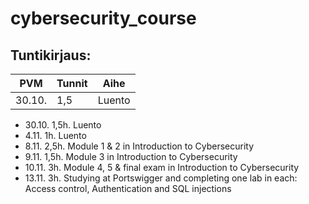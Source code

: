 # cybersecurity_course

## Tuntikirjaus:
| PVM | Tunnit | Aihe |
| --- | ------ | ---- |
| 30.10. | 1,5 | Luento
- 30.10. 1,5h. Luento
- 4.11. 1h. Luento
- 8.11. 2,5h. Module 1 & 2 in Introduction to Cybersecurity
- 9.11. 1,5h. Module 3 in Introduction to Cybersecurity
- 10.11. 3h. Module 4, 5 & final exam in Introduction to Cybersecurity
- 13.11. 3h. Studying at Portswigger and completing one lab in each: Access control, Authentication and SQL injections
